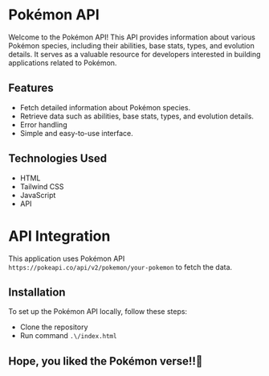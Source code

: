 # Pokémon API
Welcome to the Pokémon API! This API provides information about various Pokémon species, including their abilities, base stats, types, and evolution details. It serves as a valuable resource for developers interested in building applications related to Pokémon.

## Features
- Fetch detailed information about Pokémon species.
- Retrieve data such as abilities, base stats, types, and evolution details.
- Error handling
- Simple and easy-to-use interface.

## Technologies Used
- HTML
- Tailwind CSS
- JavaScript
- API

# API Integration
This application uses Pokémon API `https://pokeapi.co/api/v2/pokemon/your-pokemon` to fetch the data.

## Installation
To set up the Pokémon API locally, follow these steps:

- Clone the repository
- Run command `.\/index.html`

## Hope, you liked the Pokémon verse!!🥳